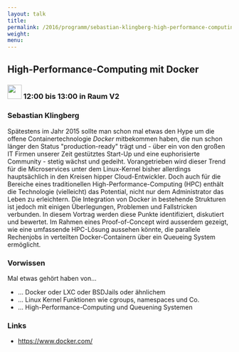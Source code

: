 ```yaml
---
layout: talk
title:
permalink: /2016/programm/sebastian-klingberg-high-performance-computing-mit-docker/
weight:
menu:
---
```

## High-Performance-Computing mit Docker

### <img height = "32" src="../../../images/talk.svg"> 12:00 bis 13:00 in Raum V2

### Sebastian Klingberg

Spätestens im Jahr 2015 sollte man schon mal etwas den Hype um die offene Containertechnologie *Docker* mitbekommen haben, die nun schon länger den Status "production-ready" trägt und - über ein von den großen IT Firmen unserer Zeit gestütztes Start-Up und eine euphorisierte Community - stetig wächst und gedeiht.  Vorangetrieben wird dieser Trend für die Microservices unter dem Linux-Kernel bisher allerdings hauptsächlich in den Kreisen hipper Cloud-Entwickler.  Doch auch für die Bereiche eines traditionellen High-Performance-Computing (HPC) enthält die Technologie  (vielleicht) das Potential, nicht nur dem Administrator das Leben zu erleichtern.  Die Integration von Docker in bestehende Strukturen ist jedoch mit einigen Überlegungen, Problemen und Fallstricken verbunden. In diesem Vortrag werden diese Punkte identifiziert, diskutiert und bewertet.   Im Rahmen eines Proof-of-Concept wird ausserdem gezeigt, wie eine umfassende HPC-Lösung aussehen könnte, die parallele Rechenjobs in verteilten Docker-Containern über ein Queueing System ermöglicht.

### Vorwissen

Mal etwas gehört haben von... 

- ... Docker oder LXC oder BSDJails oder ähnlichem
- ... Linux Kernel Funktionen wie cgroups, namespaces und Co.
- ... High-Performance-Computing und Queuening Systemen

### Links

- <a href="https://www.docker.com/" target="_blank">https://www.docker.com/</a>

